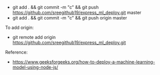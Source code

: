 - git add . && git commit -m "c" && git push https://github.com/sreegithub19/express_ml_deploy.git master
- git add . && git commit -m "c" && git push origin master

To add origin:

- git remote add origin https://github.com/sreegithub19/express_ml_deploy.git

Reference:

- https://www.geeksforgeeks.org/how-to-deploy-a-machine-learning-model-using-node-js/
